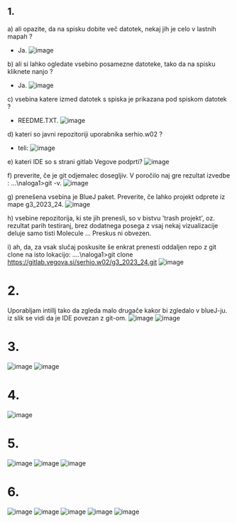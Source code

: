## 1.

a) ali opazite, da na spisku dobite več datotek, nekaj jih je celo v lastnih mapah ?
- Ja.
![image](Pics/img.png)

b) ali si lahko ogledate vsebino posamezne datoteke, tako da na spisku kliknete nanjo ?
- Ja.
![image](Pics/img_1.png)

c) vsebina katere izmed datotek s spiska je prikazana pod spiskom datotek ?
- REEDME.TXT.
![image](Pics/img_2.png)

d) kateri so javni repozitoriji uporabnika serhio.w02 ?
- teli:
![image](Pics/img_3.png)

e) kateri IDE so s strani gitlab Vegove podprti?
![image](Pics/img_4.png)

f) preverite, če je git odjemalec dosegljiv. V poročilo naj gre rezultat izvedbe : ...\naloga1>git -v.
![image](Pics/img_5.png)

g) prenešena vsebina je BlueJ paket. Preverite, če lahko projekt odprete iz mape g3_2023_24.
![image](Pics/img_6.png)

h) vsebine repozitorija, ki ste jih prenesli, so v bistvu 'trash projekt', oz. rezultat parih testiranj,
brez dodatnega posega z vsaj nekaj vizualizacije deluje samo tisti Molecule ... Preskus ni obvezen.

i) ah, da, za vsak slučaj poskusite še enkrat prenesti oddaljen repo z git clone na isto lokacijo:
....\naloga1>git clone https://gitlab.vegova.si/serhio.w02/g3_2023_24.git
![image](Pics/img_7.png)

# 2.
Uporabljam intillj tako da zgleda malo drugače kakor bi zgledalo v blueJ-ju. iz slik se vidi da je IDE povezan z git-om.
![image](Pics/img_11.png)
![image](Pics/img_21.png)

# 3.
![image](Pics/img_8.png)
![image](Pics/img_9.png)

# 4.
![image](Pics/img_10.png)

# 5.
![image](Pics/img_19.png)
![image](Pics/img_13.png)
![image](Pics/img_14.png)

# 6.
![image](Pics/img_16.png)
![image](Pics/img_15.png)
![image](Pics/img_20.png)
![image](Pics/img_17.png)
![image](Pics/img_18.png)